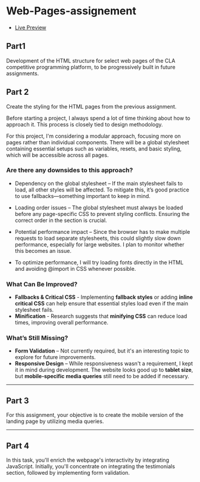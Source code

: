 # Web-Pages-assignement

- [Live Preview](https://cla-web-pages-tes.netlify.app/)

## Part1

Development of the HTML structure for select web pages of the CLA competitive programming platform, to be progressively built in future assignments.

## Part 2

Create the styling for the HTML pages from the previous assignment.

Before starting a project, I always spend a lot of time thinking about how to approach it. This process is closely tied to design methodology.

For this project, I'm considering a modular approach, focusing more on pages rather than individual components. There will be a global stylesheet containing essential setups such as variables, resets, and basic styling, which will be accessible across all pages.

### Are there any downsides to this approach?

- Dependency on the global stylesheet – If the main stylesheet fails to load, all other styles will be affected. To mitigate this, it’s good practice to use fallbacks—something important to keep in mind.

- Loading order issues – The global stylesheet must always be loaded before any page-specific CSS to prevent styling conflicts. Ensuring the correct order in the <head> section is crucial.

- Potential performance impact – Since the browser has to make multiple requests to load separate stylesheets, this could slightly slow down performance, especially for large websites. I plan to monitor whether this becomes an issue.

- To optimize performance, I will try loading fonts directly in the HTML and avoiding @import in CSS whenever possible.

### What Can Be Improved?

- **Fallbacks & Critical CSS** - Implementing **fallback styles** or adding **inline critical CSS** can help ensure that essential styles load even if the main stylesheet fails.
- **Minification** - Research suggests that **minifying CSS** can reduce load times, improving overall performance.

### What’s Still Missing?

- **Form Validation** – Not currently required, but it's an interesting topic to explore for future improvements.
- **Responsive Design** – While responsiveness wasn't a requirement, I kept it in mind during development. The website looks good up to **tablet size**, but **mobile-specific media queries** still need to be added if necessary.

---

## Part 3

For this assignment, your objective is to create the mobile version of the landing page by utilizing media queries.

---

## Part 4

In this task, you'll enrich the webpage's interactivity by integrating JavaScript.
Initially, you'll concentrate on integrating the testimonials section, followed by
implementing form validation.
